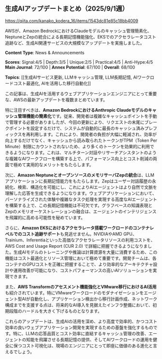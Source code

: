 ## 生成AIアップデートまとめ（2025/9/1週）

https://qiita.com/kanako_kodera_16/items/1543dc81e85c18bb4009

AWSが、Amazon BedrockにおけるClaudeモデルのキャッシュ管理簡素化、NeptuneとZepの統合による長期記憶機能強化、EKSでのアクセラレータコスト追跡など、生成AI関連サービスの大規模なアップデートを実施しました。

**Content Type**: News & Announcements

**Scores**: Signal:4/5 | Depth:3/5 | Unique:2/5 | Practical:4/5 | Anti-Hype:4/5
**Main Journal**: 72/100 | **Annex Potential**: 67/100 | **Overall**: 68/100

**Topics**: [[生成AIサービス更新, LLMキャッシュ管理, LLM長期記憶, AIワークロードコスト最適化, AIを活用した移行自動化]]

この記事は、生成AIを活用するウェブアプリケーションエンジニアにとって重要な、AWSの最新アップデートを複数まとめています。

特に注目すべきは、**Amazon BedrockにおけるAnthropic Claudeモデルのキャッシュ管理機能の簡素化**です。従来、開発者は複雑なキャッシュポイントを手動で管理する必要がありましたが、今回の更新により、リクエストの末尾にブレークポイントを設定するだけで、システムが自動的に最長のキャッシュ済みプレフィックスを再利用します。これにより、開発者の負担が大幅に軽減され、効率が向上するだけでなく、キャッシュから読み取られたトークンがTPM（Token Per Minute）制限にカウントされないため、より多くのトークンを効果的に利用できるようになります。これは、マルチターン対話やリサーチアシスタントのような複雑なAIワークフローを構築する上で、パフォーマンス向上とコスト削減の両面で極めて実用的なメリットをもたらします。

次に、**Amazon NeptuneとオープンソースのメモリサーバZepの統合**は、LLMアプリケーションに長期記憶能力をもたらします。Zepはユーザー対話履歴の永続化、検索、構造化を可能にし、これによりAIエージェントはより自然で文脈を理解した応答を生成できるようになります。ウェブアプリケーションにおいて、パーソナライズされた体験や複雑なタスク処理を実現する高度なAIエージェントを構築する上で、この長期記憶機能は不可欠です。グラフベースの知識表現とZepのメモリオーケストレーションの融合は、エージェントのインテリジェンスを飛躍的に高める可能性を秘めています。

さらに、**Amazon EKSにおけるアクセラレータ搭載ワークロードのコンテナレベルでのコスト追跡サポート**も見逃せません。NVIDIAやAMD GPU、Trainium、Inferentiaといった高価なアクセラレータリソースの利用コストを、AWS Cost and Usage Report (CUR 2.0) で詳細に把握できるようになりました。生成AIモデルのトレーニングや推論は計算資源を大量に消費するため、この機能はコスト最適化とリソース管理において極めて重要です。開発チームは、各コンテナのGPUコストを正確に把握することで、より効率的なアーキテクチャ設計や運用改善が可能になり、コストパフォーマンスの高いAIソリューションを実現できます。

また、**AWS Transformのアセスメント機能強化とVMware移行におけるAI活用**も紹介されています。特にVMwareワークロードのモダナイゼーションをエージェント型AIが自動化し、アプリケーション検出から移行計画作成、ネットワーク構成までを支援する点は、将来的なAI導入を見据えたインフラ整備において、初期段階のハードルを大きく下げるものとなります。

これらのアップデートは、生成AIの活用を深め、より高度で効率的、かつコスト効率の良いウェブアプリケーション開発を実現するための基盤を強化するものです。特に、LLMの応答品質とコスト効率に直結するキャッシュ管理の改善、エージェントの知能を飛躍させる長期記憶の提供、そしてAIワークロードの運用を健全に保つコスト可視化は、現場のエンジニアにとって即座に価値のある進化と言えるでしょう。